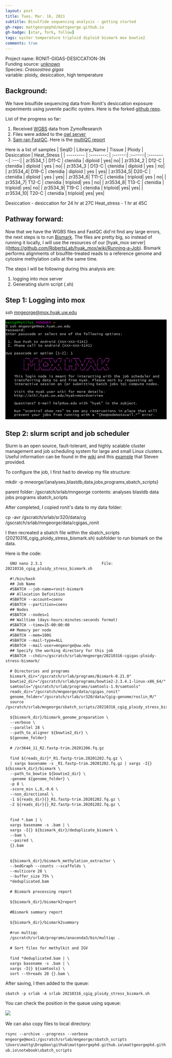 ```yaml
---
layout: post
title: Tues. Mar. 16, 2021
subtitle: Bisulfide sequencing analysis - getting started
gh-repo: mattgeorgephd/mattgeorge.github.io
gh-badge: [star, fork, follow]
tags: oyster temperature triploid diploid bismark mox bowtie2
comments: true
---
```


Project name: RONIT-GIGAS-DESICCATION-3N <br />
Funding source: [unknown]() <br />
Species: *Crassostrea gigas* <br />
variable: ploidy, desiccation, high temperature <br />

## Background:
We have bisulfide sequencing data from Ronit's desiccation exposure
experiments using juvenile pacific oysters. Here is the forked [github repo](https://github.com/mattgeorgephd/project-gigas_ploidy).

List of the progress so far:
1. Received [WGBS](https://robertslab.github.io/sams-notebook/2020/11/10/Data-Received-C.gigas-Ploidy-WGBS-from-Ronits-Project-via-ZymoResearch.html) data from ZymoResearch
2. Files were added to the [owl server](https://owl.fish.washington.edu/nightingales/C_gigas/)
3. [Sam ran FastQC](https://robertslab.github.io/sams-notebook/2020/11/10/FastQC-MultiQC-C.gigas-Ploidy-WGBS-Raw-Sequence-Data-from-Ronits-Project-on-Mox.html). Here is the [multiQC report](https://gannet.fish.washington.edu/Atumefaciens/20201110_cgig_fastqc_ronit-ploidy-wgbs/multiqc_report.html)

Here is a list of samples
| SeqID	    | Library_Name | 	Tissue | 	Ploidy | 	Desiccation	| Heat_Stress |
| --------- | :--------:   | :------:| :------:| :--------:| :---:|
| zr3534_1 | 	D11-C	| ctenidia	| diploid	| yes| 	no|
| zr3534_2 | 	D12-C	| ctenidia	| diploid	| yes	| no|
| zr3534_3 | 	D13-C	| ctenidia	| diploid	| yes	| no|
| zr3534_4| 	D19-C	| ctenidia	| diploid	| yes	| yes|
| zr3534_5| 	D20-C	| ctenidia	| diploid	| yes	| yes|
| zr3534_6| 	T11-C	| ctenidia	| triploid| 	yes	| no|
| zr3534_7| 	T12-C	| ctenidia	| triploid| 	yes	| no|
| zr3534_8| 	T13-C	| ctenidia	| triploid| 	yes| 	no|
| zr3534_9| 	T19-C	| ctenidia	| triploid| 	yes| 	yes|
| zr3534_10| 	T20-C	| ctenidia	| triploid| 	yes| 	yes|

Desiccation - desiccation for 24 hr at 27C
Heat_stress - 1 hr at 45C  

## Pathway forward:
Now that we have the WGBS files and FastQC did'nt find any large errors, the next steps is to run [Bismark](https://rawgit.com/FelixKrueger/Bismark/master/Docs/Bismark_User_Guide.html#i-bismark-genome-preparation). The files are pretty big, so instead of running it locally, I will use the resources of our [hyak_mox server]((https://github.com/RobertsLab/hyak_mox/wiki/Running-a-Job). Bismark performs alignments of bisulfite-treated reads to a reference genome and cytosine methylation calls at the same time.

The steps I will be following during this analysis are:

1. logging into mox server
2. Generating slurm script (.sh)

## Step 1: Logging into mox

  ssh mngeorge@mox.hyak.uw.edu

![](/post_images/031621/login_successful.png)

## Step 2: slurm script and job scheduler

Slurm is an open source, fault-tolerant, and highly scalable cluster management and job scheduling system for large and small Linux clusters. Useful information can be found in the [wiki](https://github.com/RobertsLab/hyak_mox/wiki/Running-a-Job) and this [example](https://genefish.wordpress.com/2021/03/05/job-nameron-rosm) that Steven provided.

To configure the job, I first had to develop my file structure:

  mkdir -p mneorge/{analyses,blastdb,data,jobs,programs,sbatch_scripts}

parent folder: /gscratch/srlab/mngeorge
contents: analyses  blastdb  data  jobs  programs  sbatch_scripts

After completed, I copied ronit's data to my data folder:

  cp -avr /gscratch/srlab/sr320/data/cg /gscratch/srlab/mngeorge/data/cgigas_ronit

I then recreated a sbatch file within the sbatch_scripts (20210316_cgig_ploidy_stress_bismark.sh) subfolder to run bismark on the data.

Here is the code:
```
  GNU nano 2.3.1                          File: 20210316_cgig_ploidy_stress_bismark.sh

  #!/bin/bash
  ## Job Name
  #SBATCH --job-name=ronit-bismark
  ## Allocation Definition
  #SBATCH --account=coenv
  #SBATCH --partition=coenv
  ## Nodes
  #SBATCH --nodes=1
  ## Walltime (days-hours:minutes:seconds format)
  #SBATCH --time=15-00:00:00
  ## Memory per node
  #SBATCH --mem=100G
  #SBATCH --mail-type=ALL
  #SBATCH --mail-user=mngeorge@uw.edu
  ## Specify the working directory for this job
  #SBATCH --chdir=/gscratch/srlab/mngeorge/20210316-cgigas-ploidy-stress-bismark/

  # Directories and programs
  bismark_dir="/gscratch/srlab/programs/Bismark-0.21.0"
  bowtie2_dir="/gscratch/srlab/programs/bowtie2-2.3.4.1-linux-x86_64/"
  samtools="/gscratch/srlab/programs/samtools-1.9/samtools"
  reads_dir="/gscratch/mngeorge/data/cgigas_ronit"
  genome_folder="/gscratch/srlab/sr320/data/Cgig-genome/roslin_M/"
  source /gscratch/srlab/mngeorge/sbatch_scripts/20210316_cgig_ploidy_stress_bismark.sh

  ${bismark_dir}/bismark_genome_preparation \
  --verbose \
  --parallel 28 \
  --path_to_aligner ${bowtie2_dir} \
  ${genome_folder}

  # /zr3644_11_R2.fastp-trim.20201206.fq.gz

  find ${reads_dir}*_R1.fastp-trim.20201202.fq.gz \
  | xargs basename -s _R1.fastp-trim.20201202.fq.gz | xargs -I{} ${bismark_dir}/bismark \
  --path_to_bowtie ${bowtie2_dir} \
  -genome ${genome_folder} \
  -p 8 \
  -score_min L,0,-0.6 \
  --non_directional \
  -1 ${reads_dir}{}_R1.fastp-trim.20201202.fq.gz \
  -2 ${reads_dir}{}_R2.fastp-trim.20201202.fq.gz \


  find *.bam | \
  xargs basename -s .bam | \
  xargs -I{} ${bismark_dir}/deduplicate_bismark \
  --bam \
  --paired \
  {}.bam


  ${bismark_dir}/bismark_methylation_extractor \
  --bedGraph --counts --scaffolds \
  --multicore 28 \
  --buffer_size 75% \
  *deduplicated.bam

  # Bismark processing report

  ${bismark_dir}/bismark2report

  #Bismark summary report

  ${bismark_dir}/bismark2summary

  #run multiqc
  /gscratch/srlab/programs/anaconda3/bin/multiqc .

  # Sort files for methylkit and IGV

  find *deduplicated.bam | \
  xargs basename -s .bam | \
  xargs -I{} ${samtools} \
  sort --threads 28 {}.bam \
```

After saving, I then added to the queue:

```sbatch -p srlab -A srlab 20210316_cgig_ploidy_stress_bismark.sh```

You can check the position in the queue using squeue:

![](/post_images/20210316/squeue.png)

We can also copy files to local directory: 

```rsync --archive --progress --verbose mngeorge@mox1:/gscratch/srlab/mngeorge/sbatch_scripts \Users\mattg\Dropbox\github\mattgeorgephd.github.io\mattgeorgephd.github.io\notebook\sbatch_scripts```
